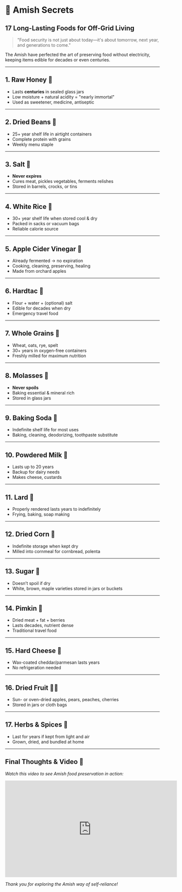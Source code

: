  

# 🥫 Amish Secrets  
## 17 Long-Lasting Foods for Off-Grid Living

> "Food security is not just about today—it's about tomorrow, next year, and generations to come."

The Amish have perfected the art of preserving food without electricity, keeping items edible for decades or even centuries.

---

## 1. Raw Honey 🍯
- Lasts **centuries** in sealed glass jars  
- Low moisture + natural acidity = "nearly immortal"  
- Used as sweetener, medicine, antiseptic  

---

## 2. Dried Beans 🌱
- 25+ year shelf life in airtight containers  
- Complete protein with grains  
- Weekly menu staple  

---

## 3. Salt 🧂
- **Never expires**  
- Cures meat, pickles vegetables, ferments relishes  
- Stored in barrels, crocks, or tins  

---

## 4. White Rice 🍚
- 30+ year shelf life when stored cool & dry  
- Packed in sacks or vacuum bags  
- Reliable calorie source  

---

## 5. Apple Cider Vinegar 🍏
- Already fermented → no expiration  
- Cooking, cleaning, preserving, healing  
- Made from orchard apples  

---

## 6. Hardtac 🍪
- Flour + water + (optional) salt  
- Edible for decades when dry  
- Emergency travel food  

---

## 7. Whole Grains 🌾
- Wheat, oats, rye, spelt  
- 30+ years in oxygen-free containers  
- Freshly milled for maximum nutrition  

---

## 8. Molasses 🍯
- **Never spoils**  
- Baking essential & mineral rich  
- Stored in glass jars  

---

## 9. Baking Soda 🥄
- Indefinite shelf life for most uses  
- Baking, cleaning, deodorizing, toothpaste substitute  

---

## 10. Powdered Milk 🥛
- Lasts up to 20 years  
- Backup for dairy needs  
- Makes cheese, custards  

---

## 11. Lard 🐖
- Properly rendered lasts years to indefinitely  
- Frying, baking, soap making  

---

## 12. Dried Corn 🌽
- Indefinite storage when kept dry  
- Milled into cornmeal for cornbread, polenta  

---

## 13. Sugar 🍬
- Doesn’t spoil if dry  
- White, brown, maple varieties stored in jars or buckets  

---

## 14. Pimkin 🍖
- Dried meat + fat + berries  
- Lasts decades, nutrient dense  
- Traditional travel food  

---

## 15. Hard Cheese 🧀
- Wax-coated cheddar/parmesan lasts years  
- No refrigeration needed  

---

## 16. Dried Fruit 🍏🍒
- Sun- or oven-dried apples, pears, peaches, cherries  
- Stored in jars or cloth bags  

---

## 17. Herbs & Spices 🌿
- Last for years if kept from light and air  
- Grown, dried, and bundled at home  

---

## Final Thoughts & Video 🎥

_Watch this video to see Amish food preservation in action:_

<div style="text-align: center;">
  <iframe width="560" height="315"
    src="https://www.youtube.com/embed/-1RjViRvde4"
    frameborder="0"
    allow="accelerometer; autoplay; clipboard-write; encrypted-media; gyroscope; picture-in-picture"
    allowfullscreen>
  </iframe>
</div>


_Thank you for exploring the Amish way of self-reliance!_
